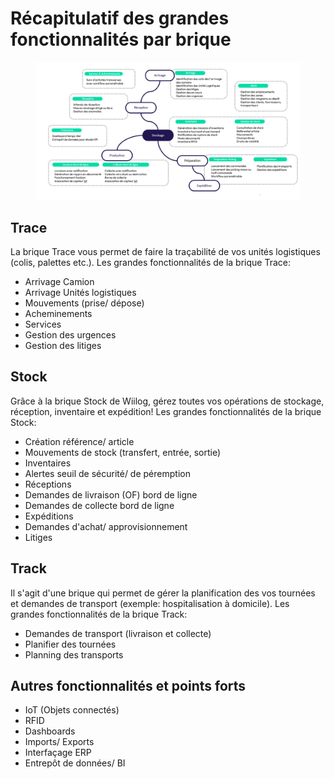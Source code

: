 # Récapitulatif des grandes fonctionnalités par brique

<figure><img src="../.gitbook/assets/Capture d’écran 2023-08-24 152447.png" alt=""><figcaption></figcaption></figure>

## **Trace**

La brique Trace vous permet de faire la traçabilité de vos unités logistiques (colis, palettes etc.). Les grandes fonctionnalités de la brique Trace:

* Arrivage Camion
* Arrivage Unités logistiques
* Mouvements (prise/ dépose)
* Acheminements
* Services
* Gestion des urgences
* Gestion des litiges

## **Stock**

Grâce à la brique Stock de Wiilog, gérez toutes vos opérations de stockage, réception, inventaire et expédition! Les grandes fonctionnalités de la brique Stock:

* Création référence/ article
* Mouvements de stock (transfert, entrée, sortie)
* Inventaires
* Alertes seuil de sécurité/ de péremption
* Réceptions
* Demandes de livraison (OF) bord de ligne
* Demandes de collecte bord de ligne
* Expéditions
* Demandes d'achat/ approvisionnement
* Litiges

## **Track**

Il s'agit d'une brique qui permet de gérer la planification des vos tournées et demandes de transport (exemple: hospitalisation à domicile). Les grandes fonctionnalités de la brique Track:

* Demandes de transport (livraison et collecte)
* Planifier des tournées
* Planning des transports

## **Autres fonctionnalités et points forts**

* IoT (Objets connectés)
* RFID
* Dashboards
* Imports/ Exports
* Interfaçage ERP
* Entrepôt de données/ BI
